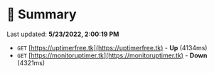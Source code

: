 # 📖 Summary
Last updated: **5/23/2022, 2:00:19 PM**

- `GET` [https://uptimerfree.tk](https://uptimerfree.tk) - **Up** (4134ms)
- `GET` [https://monitoruptimer.tk](https://monitoruptimer.tk) - **Down** (4321ms)
